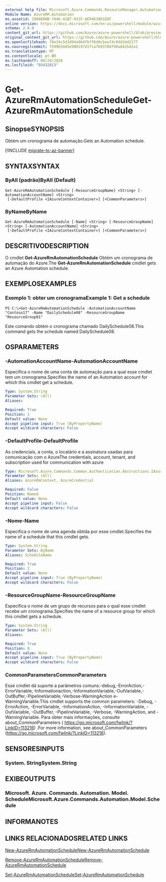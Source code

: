 ```yaml
---
external help file: Microsoft.Azure.Commands.ResourceManager.Automation.dll-Help.xml
Module Name: AzureRM.Automation
ms.assetid: 2908890B-7A46-41B7-931F-AE94638D1EDF
online version: https://docs.microsoft.com/en-us/powershell/module/azurerm.automation/get-azurermautomationschedule
schema: 2.0.0
content_git_url: https://github.com/Azure/azure-powershell/blob/preview/src/ResourceManager/Automation/Commands.Automation/help/Get-AzureRMAutomationSchedule.md
original_content_git_url: https://github.com/Azure/azure-powershell/blob/preview/src/ResourceManager/Automation/Commands.Automation/help/Get-AzureRMAutomationSchedule.md
ms.openlocfilehash: 78e34c5d3d94a964fbff6d0cbaa74c9dd3dd2177
ms.sourcegitcommit: f599b50d5e980197d1fca769378df90a842b42a1
ms.translationtype: MT
ms.contentlocale: pt-BR
ms.lasthandoff: 08/20/2020
ms.locfileid: "93432813"
---
```

# <span data-ttu-id="3815b-101">Get-AzureRmAutomationSchedule</span><span class="sxs-lookup"><span data-stu-id="3815b-101">Get-AzureRmAutomationSchedule</span></span>

## <span data-ttu-id="3815b-102">Sinopse</span><span class="sxs-lookup"><span data-stu-id="3815b-102">SYNOPSIS</span></span>
<span data-ttu-id="3815b-103">Obtém um cronograma de automação.</span><span class="sxs-lookup"><span data-stu-id="3815b-103">Gets an Automation schedule.</span></span>

[!INCLUDE [migrate-to-az-banner](../../includes/migrate-to-az-banner.md)]

## <span data-ttu-id="3815b-104">SYNTAX</span><span class="sxs-lookup"><span data-stu-id="3815b-104">SYNTAX</span></span>

### <span data-ttu-id="3815b-105">ByAll (padrão)</span><span class="sxs-lookup"><span data-stu-id="3815b-105">ByAll (Default)</span></span>
```
Get-AzureRmAutomationSchedule [-ResourceGroupName] <String> [-AutomationAccountName] <String>
 [-DefaultProfile <IAzureContextContainer>] [<CommonParameters>]
```

### <span data-ttu-id="3815b-106">ByName</span><span class="sxs-lookup"><span data-stu-id="3815b-106">ByName</span></span>
```
Get-AzureRmAutomationSchedule [-Name] <String> [-ResourceGroupName] <String> [-AutomationAccountName] <String>
 [-DefaultProfile <IAzureContextContainer>] [<CommonParameters>]
```

## <span data-ttu-id="3815b-107">DESCRITIVO</span><span class="sxs-lookup"><span data-stu-id="3815b-107">DESCRIPTION</span></span>
<span data-ttu-id="3815b-108">O cmdlet **Get-AzureRmAutomationSchedule** Obtém um cronograma de automação do Azure.</span><span class="sxs-lookup"><span data-stu-id="3815b-108">The **Get-AzureRmAutomationSchedule** cmdlet gets an Azure Automation schedule.</span></span>

## <span data-ttu-id="3815b-109">EXEMPLOS</span><span class="sxs-lookup"><span data-stu-id="3815b-109">EXAMPLES</span></span>

### <span data-ttu-id="3815b-110">Exemplo 1: obter um cronograma</span><span class="sxs-lookup"><span data-stu-id="3815b-110">Example 1: Get a schedule</span></span>
```
PS C:\>Get-AzureRmAutomationSchedule -AutomationAccountName "Contoso17" -Name "DailySchedule08" -ResourceGroupName "ResourceGroup01"
```

<span data-ttu-id="3815b-111">Este comando obtém o cronograma chamado DailySchedule08.</span><span class="sxs-lookup"><span data-stu-id="3815b-111">This command gets the schedule named DailySchedule08.</span></span>

## <span data-ttu-id="3815b-112">OS</span><span class="sxs-lookup"><span data-stu-id="3815b-112">PARAMETERS</span></span>

### <span data-ttu-id="3815b-113">-AutomationAccountName</span><span class="sxs-lookup"><span data-stu-id="3815b-113">-AutomationAccountName</span></span>
<span data-ttu-id="3815b-114">Especifica o nome de uma conta de automação para a qual esse cmdlet tem um cronograma.</span><span class="sxs-lookup"><span data-stu-id="3815b-114">Specifies the name of an Automation account for which this cmdlet get a schedule.</span></span>

```yaml
Type: System.String
Parameter Sets: (All)
Aliases:

Required: True
Position: 1
Default value: None
Accept pipeline input: True (ByPropertyName)
Accept wildcard characters: False
```

### <span data-ttu-id="3815b-115">-DefaultProfile</span><span class="sxs-lookup"><span data-stu-id="3815b-115">-DefaultProfile</span></span>
<span data-ttu-id="3815b-116">As credenciais, a conta, o locatário e a assinatura usadas para comunicação com o Azure</span><span class="sxs-lookup"><span data-stu-id="3815b-116">The credentials, account, tenant, and subscription used for communication with azure</span></span>

```yaml
Type: Microsoft.Azure.Commands.Common.Authentication.Abstractions.IAzureContextContainer
Parameter Sets: (All)
Aliases: AzureRmContext, AzureCredential

Required: False
Position: Named
Default value: None
Accept pipeline input: False
Accept wildcard characters: False
```

### <span data-ttu-id="3815b-117">-Nome</span><span class="sxs-lookup"><span data-stu-id="3815b-117">-Name</span></span>
<span data-ttu-id="3815b-118">Especifica o nome de uma agenda obtida por esse cmdlet.</span><span class="sxs-lookup"><span data-stu-id="3815b-118">Specifies the name of a schedule that this cmdlet gets.</span></span>

```yaml
Type: System.String
Parameter Sets: ByName
Aliases: ScheduleName

Required: True
Position: 2
Default value: None
Accept pipeline input: True (ByPropertyName)
Accept wildcard characters: False
```

### <span data-ttu-id="3815b-119">-ResourceGroupName</span><span class="sxs-lookup"><span data-stu-id="3815b-119">-ResourceGroupName</span></span>
<span data-ttu-id="3815b-120">Especifica o nome de um grupo de recursos para o qual esse cmdlet recebe um cronograma.</span><span class="sxs-lookup"><span data-stu-id="3815b-120">Specifies the name of a resource group for which this cmdlet gets a schedule.</span></span>

```yaml
Type: System.String
Parameter Sets: (All)
Aliases:

Required: True
Position: 0
Default value: None
Accept pipeline input: True (ByPropertyName)
Accept wildcard characters: False
```

### <span data-ttu-id="3815b-121">CommonParameters</span><span class="sxs-lookup"><span data-stu-id="3815b-121">CommonParameters</span></span>
<span data-ttu-id="3815b-122">Esse cmdlet dá suporte a parâmetros comuns:-debug,-ErrorAction,-ErrorVariable,-Informationaction,-InformationVariable,-OutVariable,-OutBuffer,-PipelineVariable,-Verbose-WarningAction e-WarningVariable.</span><span class="sxs-lookup"><span data-stu-id="3815b-122">This cmdlet supports the common parameters: -Debug, -ErrorAction, -ErrorVariable, -InformationAction, -InformationVariable, -OutVariable, -OutBuffer, -PipelineVariable, -Verbose, -WarningAction, and -WarningVariable.</span></span> <span data-ttu-id="3815b-123">Para obter mais informações, consulte about_CommonParameters ( https://go.microsoft.com/fwlink/?LinkID=113216) .</span><span class="sxs-lookup"><span data-stu-id="3815b-123">For more information, see about_CommonParameters (https://go.microsoft.com/fwlink/?LinkID=113216).</span></span>

## <span data-ttu-id="3815b-124">SENSORES</span><span class="sxs-lookup"><span data-stu-id="3815b-124">INPUTS</span></span>

### <span data-ttu-id="3815b-125">System. String</span><span class="sxs-lookup"><span data-stu-id="3815b-125">System.String</span></span>

## <span data-ttu-id="3815b-126">EXIBE</span><span class="sxs-lookup"><span data-stu-id="3815b-126">OUTPUTS</span></span>

### <span data-ttu-id="3815b-127">Microsoft. Azure. Commands. Automation. Model. Schedule</span><span class="sxs-lookup"><span data-stu-id="3815b-127">Microsoft.Azure.Commands.Automation.Model.Schedule</span></span>

## <span data-ttu-id="3815b-128">INFORMA</span><span class="sxs-lookup"><span data-stu-id="3815b-128">NOTES</span></span>

## <span data-ttu-id="3815b-129">LINKS RELACIONADOS</span><span class="sxs-lookup"><span data-stu-id="3815b-129">RELATED LINKS</span></span>

[<span data-ttu-id="3815b-130">New-AzureRmAutomationSchedule</span><span class="sxs-lookup"><span data-stu-id="3815b-130">New-AzureRmAutomationSchedule</span></span>](./New-AzureRMAutomationSchedule.md)

[<span data-ttu-id="3815b-131">Remove-AzureRmAutomationSchedule</span><span class="sxs-lookup"><span data-stu-id="3815b-131">Remove-AzureRmAutomationSchedule</span></span>](./Remove-AzureRMAutomationSchedule.md)

[<span data-ttu-id="3815b-132">Set-AzureRmAutomationSchedule</span><span class="sxs-lookup"><span data-stu-id="3815b-132">Set-AzureRmAutomationSchedule</span></span>](./Set-AzureRMAutomationSchedule.md)


